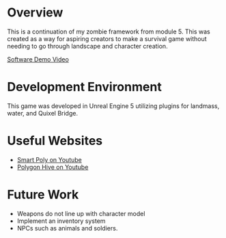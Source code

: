 # Overview

This is a continuation of my zombie framework from module 5. This was created as a way for aspiring creators to make a survival game without needing to go through landscape and character creation.

[Software Demo Video](https://youtu.be/sI_DHGF1VOY)

# Development Environment

This game was developed in Unreal Engine 5 utilizing plugins for landmass, water, and Quixel Bridge.

# Useful Websites

- [Smart Poly on Youtube](https://www.youtube.com/@SmartPoly)
- [Polygon Hive on Youtube](https://www.youtube.com/@PolygonHive)

# Future Work

- Weapons do not line up with character model
- Implement an inventory system
- NPCs such as animals and soldiers.
